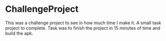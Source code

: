 # ChallengeProject

This was a challenge project to see in how much time I make it.
A small task project to complete. Task was to finish the project in 15 minutes of time and build the apk. 
